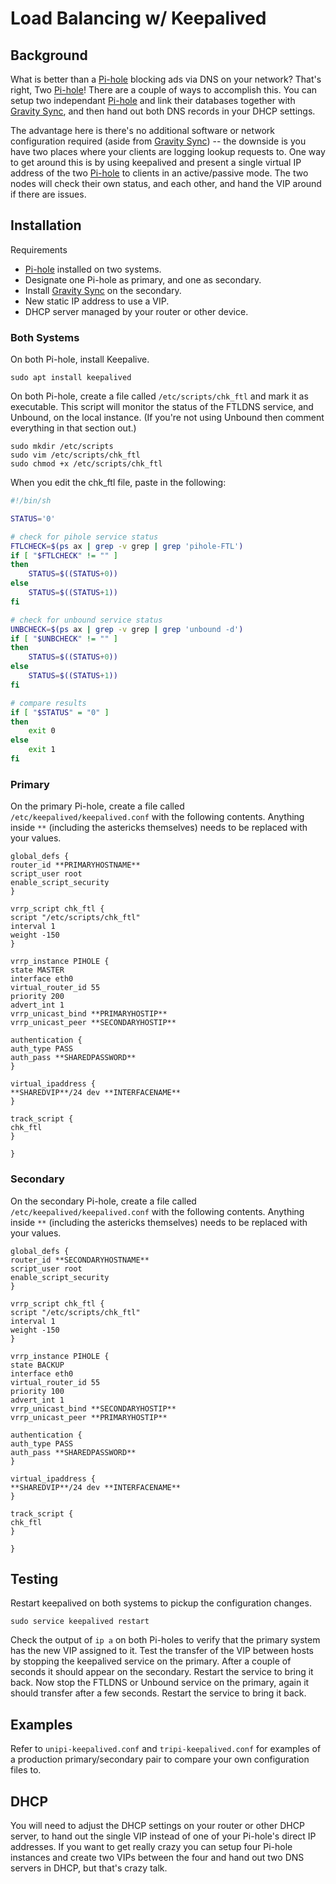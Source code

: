 # Load Balancing w/ Keepalived

## Background

What is better than a [Pi-hole](https://github.com/pi-hole/pi-hole) blocking ads via DNS on your network? That's right, Two [Pi-hole](https://github.com/pi-hole/pi-hole)! There are a couple of ways to accomplish this. You can setup two independant [Pi-hole](https://github.com/pi-hole/pi-hole) and link their databases together with [Gravity Sync](https://github.com/vmstan/gravity-sync), and then hand out both DNS records in your DHCP settings.

The advantage here is there's no additional software or network configuration required (aside from [Gravity Sync](https://github.com/vmstan/gravity-sync)) -- the downside is you have two places where your clients are logging lookup requests to. One way to get around this is by using keepalived and present a single virtual IP address of the two [Pi-hole](https://github.com/pi-hole/pi-hole) to clients in an active/passive mode. The two nodes will check their own status, and each other, and hand the VIP around if there are issues.

## Installation

Requirements
- [Pi-hole](https://github.com/pi-hole/pi-hole) installed on two systems.
- Designate one Pi-hole as primary, and one as secondary.
- Install [Gravity Sync](https://github.com/vmstan/gravity-sync) on the secondary.
- New static IP address to use a VIP.
- DHCP server managed by your router or other device.

### Both Systems

On both Pi-hole, install Keepalive.

```
sudo apt install keepalived
```

On both Pi-hole, create a file called `/etc/scripts/chk_ftl` and mark it as executable. This script will monitor the status of the FTLDNS service, and Unbound, on the local instance. (If you're not using Unbound then comment everything in that section out.)

```
sudo mkdir /etc/scripts
sudo vim /etc/scripts/chk_ftl
sudo chmod +x /etc/scripts/chk_ftl
```

When you edit the chk_ftl file, paste in the following:

```bash
#!/bin/sh

STATUS='0'

# check for pihole service status
FTLCHECK=$(ps ax | grep -v grep | grep 'pihole-FTL')
if [ "$FTLCHECK" != "" ]
then
	STATUS=$((STATUS+0))
else
	STATUS=$((STATUS+1))
fi

# check for unbound service status
UNBCHECK=$(ps ax | grep -v grep | grep 'unbound -d')
if [ "$UNBCHECK" != "" ]
then
	STATUS=$((STATUS+0))
else
	STATUS=$((STATUS+1))
fi

# compare results
if [ "$STATUS" = "0" ]
then
    exit 0
else
    exit 1
fi
```

### Primary

On the primary Pi-hole, create a file called `/etc/keepalived/keepalived.conf` with the following contents. Anything inside `**` (including the astericks themselves) needs to be replaced with your values.

```
global_defs {
router_id **PRIMARYHOSTNAME**
script_user root
enable_script_security
}

vrrp_script chk_ftl {
script "/etc/scripts/chk_ftl"
interval 1
weight -150
}

vrrp_instance PIHOLE {
state MASTER
interface eth0
virtual_router_id 55
priority 200
advert_int 1
vrrp_unicast_bind **PRIMARYHOSTIP**
vrrp_unicast_peer **SECONDARYHOSTIP**

authentication {
auth_type PASS
auth_pass **SHAREDPASSWORD**
}

virtual_ipaddress {
**SHAREDVIP**/24 dev **INTERFACENAME**
}

track_script {
chk_ftl
}

}
```

### Secondary

On the secondary Pi-hole, create a file called `/etc/keepalived/keepalived.conf` with the following contents. Anything inside `**` (including the astericks themselves) needs to be replaced with your values.

```
global_defs {
router_id **SECONDARYHOSTNAME**
script_user root
enable_script_security
}

vrrp_script chk_ftl {
script "/etc/scripts/chk_ftl"
interval 1
weight -150
}

vrrp_instance PIHOLE {
state BACKUP
interface eth0
virtual_router_id 55
priority 100
advert_int 1
vrrp_unicast_bind **SECONDARYHOSTIP**
vrrp_unicast_peer **PRIMARYHOSTIP**

authentication {
auth_type PASS
auth_pass **SHAREDPASSWORD**
}

virtual_ipaddress {
**SHAREDVIP**/24 dev **INTERFACENAME**
}

track_script {
chk_ftl
}

}
```

## Testing

Restart keepalived on both systems to pickup the configuration changes.

```
sudo service keepalived restart
```

Check the output of `ip a` on both Pi-holes to verify that the primary system has the new VIP assigned to it. Test the transfer of the VIP between hosts by stopping the keepalived service on the primary. After a couple of seconds it should appear on the secondary. Restart the service to bring it back. Now stop the FTLDNS or Unbound service on the primary, again it should transfer after a few seconds. Restart the service to bring it back.

## Examples

Refer to `unipi-keepalived.conf` and `tripi-keepalived.conf` for examples of a production primary/secondary pair to compare your own configuration files to.

## DHCP

You will need to adjust the DHCP settings on your router or other DHCP server, to hand out the single VIP instead of one of your Pi-hole's direct IP addresses. If you want to get really crazy you can setup four Pi-hole instances and create two VIPs between the four and hand out two DNS servers in DHCP, but that's crazy talk.
